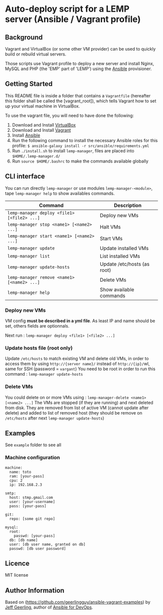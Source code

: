 # Auto-deploy script  for a LEMP server (Ansible / Vagrant profile)

## Background

Vagrant and VirtualBox (or some other VM provider) can be used to quickly build or rebuild virtual servers.

Those scripts use Vagrant profile to deploy a new server and install Nginx, MySQL and PHP (the 'EMP' part of 'LEMP') using the [Ansible](http://www.ansible.com/) provisioner.

## Getting Started

This README file is inside a folder that contains a `Vagrantfile` (hereafter this folder shall be called the [vagrant_root]), which tells Vagrant how to set up your virtual machine in VirtualBox.

To use the vagrant file, you will need to have done the following:

  1. Download and Install [VirtualBox](https://www.virtualbox.org/wiki/Downloads)
  2. Download and Install [Vagrant](https://www.vagrantup.com/downloads.html)
  3. Install [Ansible](http://docs.ansible.com/ansible/latest/intro_installation.html)
  4. Run the following command to install the necessary Ansible roles for this profile: `$ ansible-galaxy install -r src/ansible/requirements.yml`
  5. Run `./install.sh` to install `lemp-manager`, files are placed into `$HOME/.lemp-manager.d/`
  6. Run `source $HOME/.bashrc` to make the commands available globally

## CLI interface

You can run directly `lemp-manager` or use modules `lemp-manager-<module>`, tape `lemp-manager help` to show availables commands.

| Command | Description |
| --- | --- |
| `lemp-manager deploy <file1> [<file2> ...]` | Deploy new VMs |
| `lemp-manager stop <name1> [<name2> ...]` | Halt VMs |
| `lemp-manager start <name1> [<name2> ...]` | Start VMs |
| `lemp-manager update` | Update installed VMs |
| `lemp-manager list` | List installed VMs |
| `lemp-manager update-hosts` | Update /etc/hosts (as root) |
| `lemp-manager remove <name1> [<name2> ...]` | Delete VMs |
| `lemp-manager help` | Show available commands |

### Deploy new VMs
VM config **must be described in a yml file**. As least IP and name should be set, others fields are optionnals. 

Next run : `lemp-manager deploy <file1> [<file2> ...]`

### Update hosts file (root only)
Update `/etc/hosts` to match existing VM and delete old VMs, in order to access them by using `http://{server name}/` instead of `http://{ip}/`wl, same for SSH (password = `vargant`)
You need to be root in order to run this command : 
`lemp-manager update-hosts`

### Delete VMs 
You could delete on or more VMs using : 
`lemp-manager-delete <name1> [<name2> ...]`
The VMs are stopped (if they are running) and next deleted from disk. They are removed from list of active VM (cannot update after delete) and added to list of removed host (they should be remove on `/etc/hosts` after next `lemp-manager update-hosts`)

## Examples
See `example` folder to see all
### Machine configuration
```
machine:
  name: toto
  ram: [your-pass]
  cpu: 2 
  ip: 192.168.2.3

smtp:
  host: stmp.gmail.com
  user: [your-username]
  pass: [your-pass]

git:
  repo: [some git repo]

mysql:
  root:
    passwd: [your-pass]
  db: [db name]
  user: [db user name, granted on db]
  passwd: [db user password]
```

## Licence
MIT license

## Author Information

Based on (https://github.com/geerlingguy/ansible-vagrant-examples) by [Jeff Geerling](https://www.jeffgeerling.com/), author of [Ansible for DevOps](https://www.ansiblefordevops.com/).
